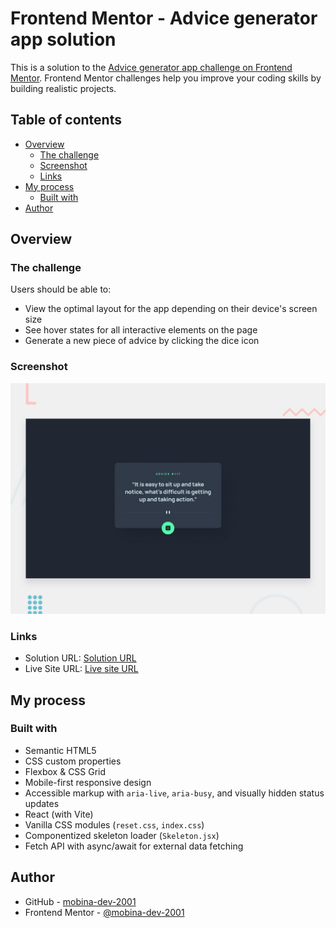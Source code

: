 # Frontend Mentor - Advice generator app solution

This is a solution to the [Advice generator app challenge on Frontend Mentor](https://www.frontendmentor.io/challenges/advice-generator-app-QdUG-13db). Frontend Mentor challenges help you improve your coding skills by building realistic projects.

## Table of contents

- [Overview](#overview)
  - [The challenge](#the-challenge)
  - [Screenshot](#screenshot)
  - [Links](#links)
- [My process](#my-process)
  - [Built with](#built-with)
- [Author](#author)

## Overview

### The challenge

Users should be able to:

- View the optimal layout for the app depending on their device's screen size
- See hover states for all interactive elements on the page
- Generate a new piece of advice by clicking the dice icon

### Screenshot

![](./preview.jpg)

### Links

- Solution URL: [Solution URL](https://www.frontendmentor.io/solutions/pomodoro-app-YOPo7cuaVf)
- Live Site URL: [Live site URL](https://github.com/mobina-dev-2001/pomodoro-app)

## My process

### Built with

- Semantic HTML5
- CSS custom properties
- Flexbox & CSS Grid
- Mobile-first responsive design
- Accessible markup with `aria-live`, `aria-busy`, and visually hidden status updates
- React (with Vite)
- Vanilla CSS modules (`reset.css`, `index.css`)
- Componentized skeleton loader (`Skeleton.jsx`)
- Fetch API with async/await for external data fetching

## Author

- GitHub - [mobina-dev-2001](https://github.com/mobina-dev-2001)
- Frontend Mentor - [@mobina-dev-2001](https://www.frontendmentor.io/profile/mobina-dev-2001)
